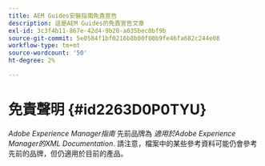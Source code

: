 ```yaml
---
title: AEM Guides安裝指南免責宣告
description: 這是AEM Guides的免責宣告文章
exl-id: 3c3f4b11-867e-42d4-9b28-a035bec0bf9b
source-git-commit: 5e0584f1bf0216b8b00f00b9fe46fa682c244e08
workflow-type: tm+mt
source-wordcount: '50'
ht-degree: 2%

---
```


# 免責聲明 {#id2263D0P0TYU}

*Adobe Experience Manager指南* 先前品牌為 *適用於Adobe Experience Manager的XML Documentation*. 請注意，檔案中的某些參考資料可能仍會參考先前的品牌，但仍適用於目前的產品。
